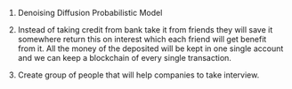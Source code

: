 1. Denoising Diffusion Probabilistic Model

2. Instead of taking credit from bank take it from friends they will save it somewhere return this on interest which each friend will get benefit from it. All the money of the deposited will be kept in one single account and we can keep a blockchain of every single transaction.
   
3. Create group of people that will help companies to take interview.
   



